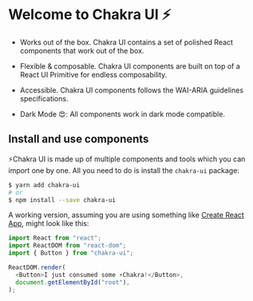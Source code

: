 <!-- [![Travis][build-badge]][build]
[![npm package][npm-badge]][npm]
[![Coveralls][coveralls-badge]][coveralls] -->

# **Welcome to Chakra UI ⚡️**

- Works out of the box. Chakra UI contains a set of polished React components
  that work out of the box.

- Flexible & composable. Chakra UI components are built on top of a React UI
  Primitive for endless composability.

- Accessible. Chakra UI components follows the WAI-ARIA guidelines
  specifications.

- Dark Mode 😍: All components work in dark mode compatible.

## Install and use components

⚡️Chakra UI is made up of multiple components and tools which you can import
one by one. All you need to do is install the `chakra-ui` package:

```sh
$ yarn add chakra-ui
# or
$ npm install --save chakra-ui
```

A working version, assuming you are using something like
[Create React App](https://github.com/facebookincubator/create-react-app), might
look like this:

```js
import React from "react";
import ReactDOM from "react-dom";
import { Button } from "chakra-ui";

ReactDOM.render(
  <Button>I just consumed some ⚡️Chakra!</Button>,
  document.getElementById("root"),
);
```

<!-- [build-badge]: https://img.shields.io/travis/user/repo/master.png?style=flat-square
[build]: https://travis-ci.org/user/repo
[npm-badge]: https://img.shields.io/npm/v/npm-package.png?style=flat-square
[npm]: https://www.npmjs.org/package/npm-package
[coveralls-badge]: https://img.shields.io/coveralls/user/repo/master.png?style=flat-square
[coveralls]: https://coveralls.io/github/user/repo -->
